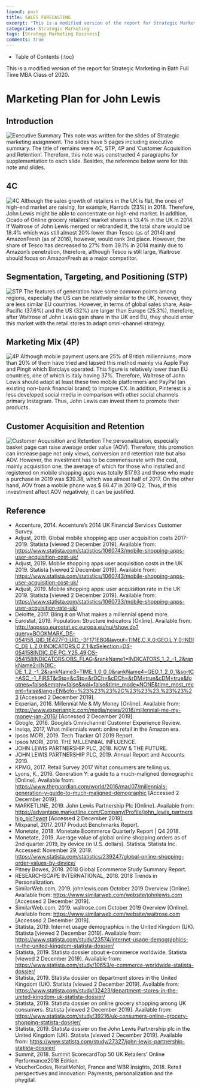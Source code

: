 ```yaml
---
layout: post
title: SALES FORECASTING
excerpt: "This is a modified version of the report for Strategic Marketing in Bath Full Time MBA Class of 2020."
categories: Strategic Marketing
tags: [Strategy Marketing Business]
comments: true
---
```


* Table of Contents
{:toc}

This is a modified version of the report for Strategic Marketing in Bath Full Time MBA Class of 2020.

# Marketing Plan for John Lewis

## Introduction
![Executive Summary](https://res.cloudinary.com/djiyxp5ax/image/upload/v1620530278/MN50343-Kyo_tbxqq6.png "Executive Summary")
This note was written for the slides of Strategic marketing assignment.  The slides have 5 pages including executive summary. The title of remains were 4C, STP, 4P and ‘Customer Acquisition and Retention’.  Therefore, this note was constructed 4 paragraphs for supplementation to each slide.  Besides, the reference below were for this note and slides.

## 4C
![4C](https://res.cloudinary.com/djiyxp5ax/image/upload/v1620530278/MN50343-Kyo1_wrjwg2.png "4C")
Although the sales growth of retailers in the UK is flat, the ones of high-end market are raising, for example, Harrods (23%) in 2018.  Therefore, John Lewis might be able to concentrate on high-end market.  In addition, Ocado of Online grocery retailers' market shares is 13.4% in the UK in 2014.  If Waitrose of John Lewis merged or rebranded it, the total share would be 18.4% which was still almost 20% lower than Tesco (as of 2014) and AmazonFresh (as of 2016), however, would rank 3rd place.  However, the share of Tesco has decreased to 27% from 39.1% in 2014 mainly due to Amazon’s penetration, therefore, although Tesco is still large, Waitrose should focus on AmazonFresh as a major competitor.

## Segmentation, Targeting, and Positioning (STP)
![STP](https://res.cloudinary.com/djiyxp5ax/image/upload/v1620530278/MN50343-Kyo2_vuqxzr.png "STP")
The features of generation have some common points among regions, especially the US can be relatively similar to the UK, however, they are less similar EU countries.  However, in terms of global sales share, Asia-Pacific (37.6%) and the US (32%) are larger than Europe (25.3%), therefore, after Waitrose of John Lewis gain share in the UK and EU, they should enter this market with the retail stores to adapt omni-channel strategy.

## Marketing Mix (4P)
![4P](https://res.cloudinary.com/djiyxp5ax/image/upload/v1620530278/MN50343-Kyo3_aea5h2.png "4P")
Although mobile payment users are 25% of British millenniums, more than 20% of them have tried and lapsed this method mainly via Apple Pay and Pingit which Barclays operated.  This figure is relatively lower than EU countries, one of which is Italy having 37%.  Therefore, Waitrose of John Lewis should adapt at least these two mobile platformers and PayPal (an existing non-bank financial brand) to improve CX. In addition, Pinterest is a less developed social media in comparison with other social channels primary Instagram.  Thus, John Lewis can invest them to promote their products.

## Customer Acquisition and Retention
![Customer Acquisition and Retention](https://res.cloudinary.com/djiyxp5ax/image/upload/v1620530277/MN50343-Kyo4_imnrcy.png "Customer Acquisition and Retention")
The personalization, especially basket page can raise average order value (AOV).  Therefore, this promotion can increase page not only views, conversion and retention rate but also AOV.  However, the investment has to be commensurate with the cost, mainly acquisition one, the average of which for those who installed and registered on mobile shopping apps was totally $17.93 and those who made a purchase in 2019 was $39.38, which was almost half of 2017.  On the other hand, AOV from a mobile phone was $ 86.47 in 2019 Q2. Thus, if this investment affect AOV negatively, it can be justified.

## Reference
* Accenture, 2014. Accenture’s 2014 UK Financial Services Customer Survey.
* Adjust, 2019. Global mobile shopping app user acquisition costs 2017-2019. Statista [viewed 2 December 2019]. Available from: https://www.statista.com/statistics/1060743/mobile-shopping-apps-user-acquisition-cost-uk/
* Adjust, 2019. Mobile shopping apps user acquisition costs in the UK 2019. Statista [viewed 2 December 2019]. Available from: https://www.statista.com/statistics/1060743/mobile-shopping-apps-user-acquisition-cost-uk/
* Adjust, 2019. Mobile shopping apps: user acquisition rate in the UK 2019. Statista [viewed 2 December 2019]. Available from: https://www.statista.com/statistics/1060733/mobile-shopping-apps-user-acquisition-rate-uk/
* Deloitte, 2017. Bling it on What makes a millennial spend more.
* Eurostat, 2019. Population: Structure indicators [Online]. Available from: http://appsso.eurostat.ec.europa.eu/nui/show.do?query=BOOKMARK_DS-054158_QID_1E427F0_UID_-3F171EB0&layout=TIME,C,X,0;GEO,L,Y,0;INDIC_DE,L,Z,0;INDICATORS,C,Z,1;&zSelection=DS-054158INDIC_DE,PC_Y25_49;DS-054158INDICATORS,OBS_FLAG;&rankName1=INDICATORS_1_2_-1_2&rankName2=INDIC-DE_1_2_-1_2&rankName3=TIME_1_0_0_0&rankName4=GEO_1_2_0_1&sortC=ASC_-1_FIRST&rStp=&cStp=&rDCh=&cDCh=&rDM=true&cDM=true&footnes=false&empty=false&wai=false&time_mode=NONE&time_most_recent=false&lang=EN&cfo=%23%23%23%2C%23%23%23.%23%23%23 [Accessed 2 December 2019].
* Experian, 2016. Millennial Me & My Money [Online]. Available from: https://www.experianplc.com/media/news/2016/millennial-me-my-money-jan-2016/ [Accessed 2 December 2019].
* Google, 2016. Google’s Omnichannel Customer Experience Review.
* Inviqa, 2017, What millennials want: online retail in the Amazon era.
* Ipsos MORI, 2019. Tech Tracker Q1 2019 Report.
* Ipsos MORI, 2016. THE MILLENNIAL INFLUENCE.
* JOHN LEWIS PARTNERSHIP PLC, 2018. NOW & THE FUTURE.
* JOHN LEWIS PARTNERSHIP PLC, 2019. Annual Report and Accounts 2019.
* KPMG, 2017. Retail Survey 2017 What consumers are telling us.
* Lyons, K., 2016. Generation Y: a guide to a much-maligned demographic [Online]. Available from: https://www.theguardian.com/world/2016/mar/07/millennials-generation-y-guide-to-much-maligned-demographic [Accessed 2 December 2019].
* MARKETLINE, 2019. John Lewis Partnership Plc [Online]. Available from: https://advantage.marketline.com/Company/Profile/john_lewis_partnership_plc?swot [Accessed 2 December 2019].
* Mixpanel, 2017. 2017 Product Benchmarks Report.
* Monetate, 2018. Monetate Ecommerce Quarterly Report | Q4 2018.
* Monetate, 2019. Average value of global online shopping orders as of 2nd quarter 2019, by device (in U.S. dollars). Statista. Statista Inc. Accessed: November 29, 2019. https://www.statista.com/statistics/239247/global-online-shopping-order-values-by-device/
* Pitney Bowes, 2018. 2018 Global Ecommerce Study Summary Report.
* RESEARCHSCAPE INTERNATIONAL, 2018. 2018 Trends in Personalization.
* SimilarWeb.com, 2019. johnlewis.com October 2019 Overview [Online]. Available from: https://www.similarweb.com/website/johnlewis.com [Accessed 2 December 2019].
* SimilarWeb.com, 2019. waitrose.com October 2019 Overview [Online]. Available from: https://www.similarweb.com/website/waitrose.com [Accessed 2 December 2019].
* Statista, 2019. Internet usage demographics in the United Kingdom (UK). Statista [viewed 2 December 2019]. Available from: https://www.statista.com/study/23574/internet-usage-demographics-in-the-united-kingdom-statista-dossier/
* Statista, 2019. Statista dossier about e-commerce worldwide. Statista [viewed 2 December 2019]. Available from: https://www.statista.com/study/10653/e-commerce-worldwide-statista-dossier/
* Statista, 2019. Statista dossier on department stores in the United Kingdom (UK). Statista [viewed 2 December 2019]. Available from: https://www.statista.com/study/32423/department-stores-in-the-united-kingdom-uk-statista-dossier/
* Statista, 2019. Statista dossier on online grocery shopping among UK consumers. Statista [viewed 2 December 2019]. Available from: https://www.statista.com/study/39216/uk-consumers-online-grocery-shopping-statista-dossier/
* Statista, 2019. Statista dossier on the John Lewis Partnership plc in the United Kingdom (UK). Statista [viewed 2 December 2019]. Available from: https://www.statista.com/study/27327/john-lewis-partnership-statista-dossier/
* Summit, 2018. Summit ScorecardTop 50 UK Retailers’ Online Performance2018 Edition.
* VoucherCodes, RetailMeNot, France and WBR Insights, 2018. Retail perspectives and innovation: Payments, personalization and the phygital.
